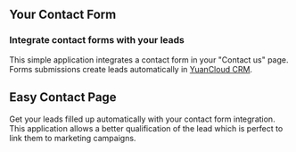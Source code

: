 Your Contact Form
-----------------

### Integrate contact forms with your leads

This simple application integrates a contact form in your "Contact us" page.
Forms submissions create leads automatically in <a href="http://www.yuancloud.cn/page/crm">YuanCloud CRM</a>.

Easy Contact Page
-----------------

Get your leads filled up automatically with your contact form integration. This
application allows a better qualification of the lead which is perfect to link
them to marketing campaigns.

